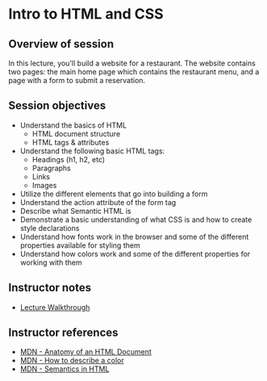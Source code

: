 # Intro to HTML and CSS

## Overview of session

In this lecture, you'll build a website for a restaurant. The website contains two pages: the main home page which contains the restaurant menu, and a page with a form to submit a reservation.

## Session objectives

- Understand the basics of HTML
  - HTML document structure
  - HTML tags & attributes
- Understand the following basic HTML tags:
  - Headings (h1, h2, etc)
  - Paragraphs
  - Links
  - Images
- Utilize the different elements that go into building a form
- Understand the action attribute of the form tag
- Describe what Semantic HTML is
- Demonstrate a basic understanding of what CSS is and how to create style declarations
- Understand how fonts work in the browser and some of the different properties available for styling them
- Understand how colors work and some of the different properties for working with them

## Instructor notes

- [Lecture Walkthrough](./lecture-notes.md)

## Instructor references

- [MDN - Anatomy of an HTML Document](https://developer.mozilla.org/en-US/docs/Learn/HTML/Introduction_to_HTML/Getting_started#Anatomy_of_an_HTML_document)
- [MDN - How to describe a color](https://developer.mozilla.org/en-US/docs/Web/HTML/Applying_color#How_to_describe_a_color)
- [MDN - Semantics in HTML](https://developer.mozilla.org/en-US/docs/Glossary/semantics#Semantics_in_HTML)